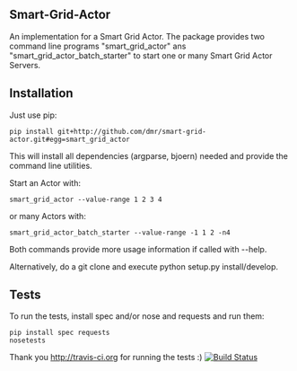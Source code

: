 Smart-Grid-Actor
----------------

An implementation for a Smart Grid Actor.
The package provides two command line programs "smart_grid_actor" ans "smart_grid_actor_batch_starter" to start one or many Smart Grid Actor Servers.


Installation
------------

Just use pip:

    pip install git+http://github.com/dmr/smart-grid-actor.git#egg=smart_grid_actor

This will install all dependencies (argparse, bjoern) needed and provide the command line utilities.

Start an Actor with:

    smart_grid_actor --value-range 1 2 3 4

or many Actors with:

    smart_grid_actor_batch_starter --value-range -1 1 2 -n4

Both commands provide more usage information if called with --help.

Alternatively, do a git clone and execute python setup.py install/develop.


Tests
-----

To run the tests, install spec and/or nose and requests and run them:

    pip install spec requests
    nosetests

Thank you http://travis-ci.org for running the tests :)
[![Build Status](https://travis-ci.org/dmr/smart-grid-actor.png)](https://travis-ci.org/dmr/smart-grid-actor)

